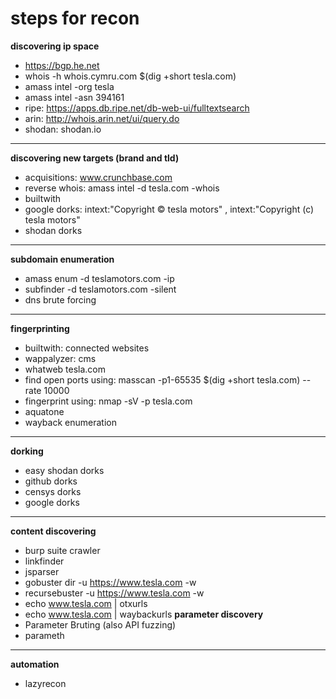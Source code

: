 # steps for recon

**discovering ip space**
- https://bgp.he.net
- whois -h whois.cymru.com $(dig +short tesla.com)
- amass intel -org tesla 
- amass intel -asn 394161
- ripe: https://apps.db.ripe.net/db-web-ui/fulltextsearch
- arin: http://whois.arin.net/ui/query.do
- shodan: shodan.io
------------
**discovering new targets (brand and tld)**
- acquisitions: www.crunchbase.com
- reverse whois: amass intel -d tesla.com -whois
- builtwith
- google dorks: intext:"Copyright © tesla motors" , intext:"Copyright (c) tesla motors"
- shodan dorks
------------
**subdomain enumeration**
- amass enum -d teslamotors.com -ip
- subfinder -d teslamotors.com -silent
- dns brute forcing
------------
**fingerprinting**
- builtwith: connected websites
- wappalyzer: cms
- whatweb tesla.com
- find open ports using: masscan -p1-65535 $(dig +short tesla.com) --rate 10000
- fingerprint using: nmap -sV -p <ports from masscan> tesla.com
- aquatone
- wayback enumeration
------------
**dorking**
- easy shodan dorks
- github dorks
- censys dorks
- google dorks
-----------
**content discovering**
- burp suite crawler
- linkfinder
- jsparser
- gobuster dir -u https://www.tesla.com -w <wordlist> 
- recursebuster -u https://www.tesla.com -w <wordlist> 
- echo www.tesla.com | otxurls
- echo www.tesla.com | waybackurls
**parameter discovery**
- Parameter Bruting (also API fuzzing)
- parameth
-----------
**automation**
- lazyrecon
